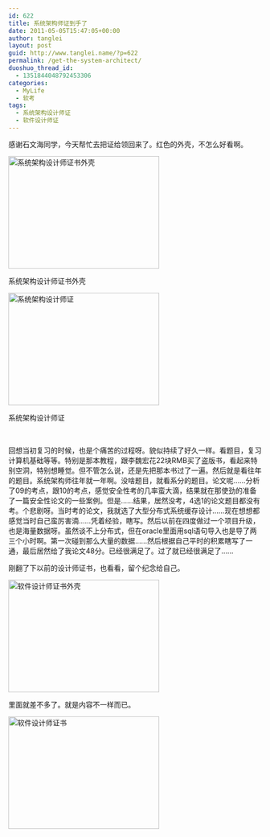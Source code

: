 ```yaml
---
id: 622
title: 系统架构师证到手了
date: 2011-05-05T15:47:05+00:00
author: tanglei
layout: post
guid: http://www.tanglei.name/?p=622
permalink: /get-the-system-architect/
duoshuo_thread_id:
  - 1351844048792453306
categories:
  - MyLife
  - 软考
tags:
  - 系统架构设计师证
  - 软件设计师证
---
```

感谢石文海同学，今天帮忙去把证给领回来了。红色的外壳，不怎么好看啊。

<div id="attachment_624" style="width: 310px" class="wp-caption aligncenter">
  <a href="http://www.tanglei.name/wp-content/uploads/2011/05/Software-Architect-outer.jpg"><img class="size-medium wp-image-624" title="Software Architect-outer" src="http://www.tanglei.name/wp-content/uploads/2011/05/Software-Architect-outer-300x224.jpg" alt="系统架构设计师证书外壳" width="300" height="224" /></a>
  
  <p class="wp-caption-text">
    系统架构设计师证书外壳
  </p>
</div>

<div id="attachment_623" style="width: 310px" class="wp-caption aligncenter">
  <a href="http://www.tanglei.name/wp-content/uploads/2011/05/System-Architect.jpg"><img class="size-medium wp-image-623" title="System Architect" src="http://www.tanglei.name/wp-content/uploads/2011/05/System-Architect-300x224.jpg" alt="系统架构设计师证" width="300" height="224" /></a>
  
  <p class="wp-caption-text">
    系统架构设计师证
  </p>
</div>

&nbsp;

回想当初复习的时候，也是个痛苦的过程呀。貌似持续了好久一样。看题目，复习计算机基础等等。特别是那本教程，跟李魏宏花22块RMB买了盗版书，看起来特别空洞，特别想睡觉。但不管怎么说，还是先把那本书过了一遍。然后就是看往年的题目。系统架构师往年就一年啊。没啥题目，就看系分的题目。论文呢……分析了09的考点，跟10的考点，感觉安全性考的几率蛮大滴，结果就在那使劲的准备了一篇安全性论文的一些案例。但是……结果，居然没考，4选1的论文题目都没有考。个悲剧呀。当时考的论文，我就选了大型分布式系统缓存设计……现在想想都感觉当时自己蛮厉害滴……凭着经验，瞎写。然后以前在四度做过一个项目升级，也是海量数据呀。虽然谈不上分布式，但在oracle里面用sql语句导入也是导了两三个小时啊。第一次碰到那么大量的数据……然后根据自己平时的积累瞎写了一通，最后居然给了我论文48分。已经很满足了。过了就已经很满足了……

刚翻了下以前的设计师证书，也看看，留个纪念给自己。

[<img class="aligncenter size-medium wp-image-625" title="Software Architect-outer" src="http://www.tanglei.name/wp-content/uploads/2011/05/Software-Architect-outer1-300x224.jpg" alt="软件设计师证书外壳" width="300" height="224" />](http://www.tanglei.name/wp-content/uploads/2011/05/Software-Architect-outer1.jpg)

里面就差不多了。就是内容不一样而已。

[<img class="aligncenter size-medium wp-image-626" title="Software Architect" src="http://www.tanglei.name/wp-content/uploads/2011/05/Software-Architect-300x224.jpg" alt="软件设计师证书" width="300" height="224" />](http://www.tanglei.name/wp-content/uploads/2011/05/Software-Architect.jpg)